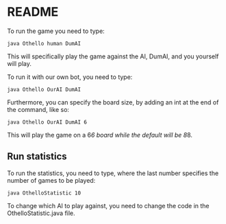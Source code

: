 # README

To run the game you need to type:

```shell
java Othello human DumAI
```

This will specifically play the game against the AI, DumAI, and you yourself will play.

To run it with our own bot, you need to type:

```shell
java Othello OurAI DumAI
```

Furthermore, you can specify the board size, by adding an int at the end of the command, like so:

```shell
java Othello OurAI DumAI 6
```

This will play the game on a 6*6 board while the default will be 8*8.

## Run statistics

To run the statistics, you need to type, where the last number specifies the number of games to be played:

```shell
java OthelloStatistic 10
```

To change which AI to play against, you need to change the code in the OthelloStatistic.java file.
